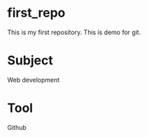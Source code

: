 # first_repo
This is my first repository.
This is demo for git.
# Subject
Web development
# Tool
Github

